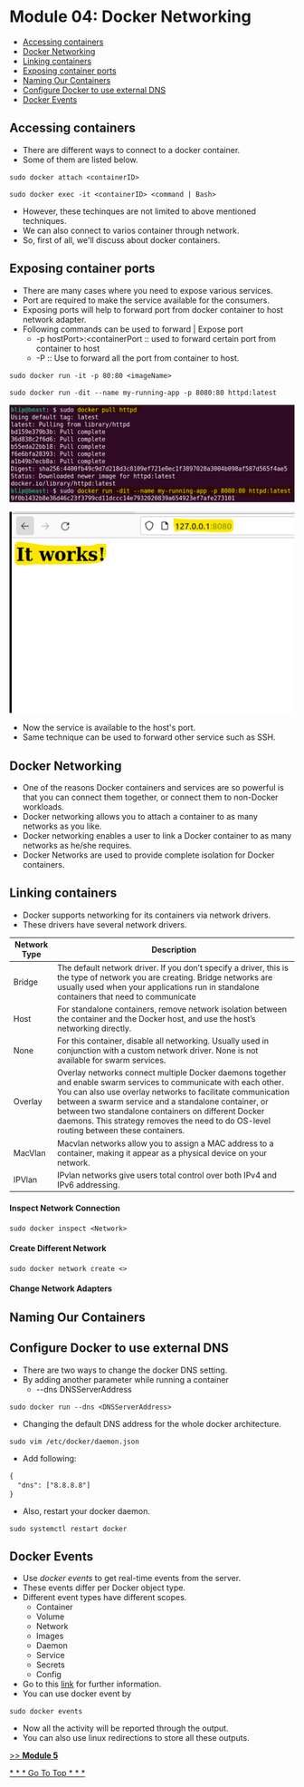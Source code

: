 # Module 04: Docker Networking
* [Accessing containers]()
* [Docker Networking]()
* [Linking containers]()
* [Exposing container ports]()
* [Naming Our Containers]()
* [Configure Docker to use external DNS]()
* [Docker Events]()

## Accessing containers
* There are different ways to connect to a docker container.
* Some of them are listed below.
```
sudo docker attach <containerID>
```
```
sudo docker exec -it <containerID> <command | Bash>
```
* However, these techinques are not limited to above mentioned techniques. 
* We can also connect to varios container through network. 
* So, first of all, we'll discuss about docker containers.

## Exposing container ports
* There are many cases where you need to expose various services.
* Port are required to make the service available for the consumers.
* Exposing ports will help to forward port from docker container to host network adapter.
* Following commands can be used to forward | Expose port
  - -p hostPort>:<containerPort :: used to forward certain port from container to host
  - -P :: Use to forward all the port from container to host.
```
sudo docker run -it -p 80:80 <imageName>
```
```
sudo docker run -dit --name my-running-app -p 8080:80 httpd:latest
```
![httpd-forward-port](img/httpd-forward-port.png)

![httpd-works](img/httpd-working-test.png)

* Now the service is available to the host's port.
* Same technique can be used to forward other service such as SSH.

## Docker Networking
* One of the reasons Docker containers and services are so powerful is that you can connect them together, or connect them to non-Docker workloads.
* Docker networking allows you to attach a container to as many networks as you like. 
* Docker networking enables a user to link a Docker container to as many networks as he/she requires. 
* Docker Networks are used to provide complete isolation for Docker containers.


## Linking containers
* Docker supports networking for its containers via network drivers. 
* These drivers have several network drivers.

| Network Type | Description |
|---|---|
| Bridge | The default network driver.  If you don’t specify a driver, this is the type of network you are creating. Bridge networks are usually used when your applications run in standalone containers that need to communicate |
| Host | For standalone containers, remove network isolation between the container and the Docker host, and use the host’s networking directly. |
| None | For this container, disable all networking. Usually used in conjunction with a custom network driver. None is not available for swarm services. |
| Overlay | Overlay networks connect multiple Docker daemons together and enable swarm services to communicate with each other. You can also use overlay networks to facilitate communication between a swarm service and a standalone container, or between two standalone containers on different Docker daemons. This strategy removes the need to do OS-level routing between these containers. |
| MacVlan | Macvlan networks allow you to assign a MAC address to a container, making it appear as a physical device on your network. |
| IPVlan | IPvlan networks give users total control over both IPv4 and IPv6 addressing. |


#### Inspect Network Connection
```
sudo docker inspect <Network>
```

#### Create Different Network
```
sudo docker network create <> 
```

#### Change Network Adapters


## Naming Our Containers


## Configure Docker to use external DNS
* There are two ways to change the docker DNS setting.
* By adding another parameter while running a container
  - --dns DNSServerAddress
```
sudo docker run --dns <DNSServerAddress>
```
* Changing the default DNS address for the whole docker architecture.
```
sudo vim /etc/docker/daemon.json
```
* Add following:
```
{
  "dns": ["8.8.8.8"]
}
```
* Also, restart your docker daemon.
```
sudo systemctl restart docker
```
## Docker Events
* Use *docker events* to get real-time events from the server. 
* These events differ per Docker object type.
* Different event types have different scopes. 
  * Container
  * Volume
  * Network
  * Images
  * Daemon
  * Service
  * Secrets
  * Config
* Go to this [link](https://docs.docker.com/engine/reference/commandline/events/) for further information.
* You can use docker event by
```
sudo docker events
```
* Now all the activity will be reported through the output.
* You can also use linux redirections to store all these outputs.


[>> **Module 5**]()

[* * * Go To Top * * * ]()

